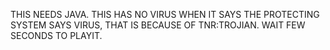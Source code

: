 THIS NEEDS JAVA.
THIS HAS NO VIRUS WHEN IT SAYS THE PROTECTING SYSTEM SAYS VIRUS, THAT IS BECAUSE OF TNR:TROJIAN.
WAIT FEW SECONDS TO PLAYIT.
